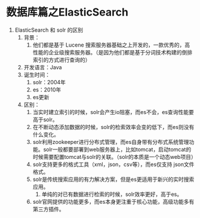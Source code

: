 # 数据库篇之ElasticSearch

1. ElasticSearch 和 solr 的区别
   1. 背景：
      1. 他们都是基于 Lucene 搜索服务器基础之上开发的，一款优秀的，高性能的企业级搜索服务器。（是因为他们都是基于分词技术构建的倒排索引的方式进行查询的）
   2. 开发语言：Java
   3. 诞生时间：
      1. solr：2004年
      2. es：2010年
      3. es更新
   4. 区别：
      1. 当实时建立索引的时候，solr会产生io阻塞，而es不会，es查询性能要高于solr。
      2. 在不断动态添加数据的时候，solr的检索效率会变的低下，而es则没有什么变化。
      3. solr利用zookeeper进行分布式管理，而es自身带有分布式系统管理功能。solr一般都要部署到web服务器上，比如tomcat，启动tomcat的时候需要配置tomcat与solr的关联。（solr的本质是一个动态web项目）
      4. solr支持更多的格式工具（xml，json，csv等），而es仅支持 json文件格式。
      5. solr是传统搜索应用的有力解决方案，但是es更适用于新兴的实时搜索应用。
         1. 单纯的对已有数据进行检索的时候，solr效率更好，高于es。
      6. solr官网提供的功能更多，而es本身更注重于核心功能，高级功能多有第三方插件。
